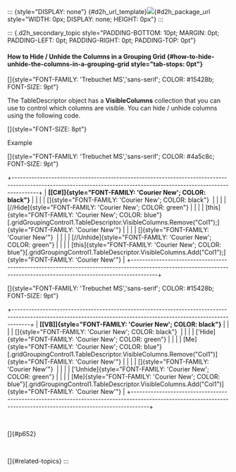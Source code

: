 ::: {style="DISPLAY: none"}
[](ms-xhelp:///?Id=d2h_url_template){#d2h_url_template}![](!package_url!){#d2h_package_url style="WIDTH: 0px; DISPLAY: none; HEIGHT: 0px"}
:::

::: {.d2h_secondary_topic style="PADDING-BOTTOM: 10pt; MARGIN: 0pt; PADDING-LEFT: 0pt; PADDING-RIGHT: 0pt; PADDING-TOP: 0pt"}
#### How to Hide / Unhide the Columns in a Grouping Grid {#how-to-hide-unhide-the-columns-in-a-grouping-grid style="tab-stops: 0pt"}

[]{style="FONT-FAMILY: 'Trebuchet MS','sans-serif'; COLOR: #15428b; FONT-SIZE: 9pt"} 

The TableDescriptor object has a **VisibleColumns** collection that you can use to control which columns are visible. You can hide / unhide columns using the following code.

[]{style="FONT-SIZE: 8pt"} 

Example

[]{style="FONT-FAMILY: 'Trebuchet MS','sans-serif'; COLOR: #4a5c8c; FONT-SIZE: 9pt"} 

+---------------------------------------------------------------------------------------------------------------------------------------------------------------------+
| **[\[C#\]]{style="FONT-FAMILY: 'Courier New'; COLOR: black"}**                                                                                                      |
|                                                                                                                                                                     |
| []{style="FONT-FAMILY: 'Courier New'; COLOR: black"}                                                                                                                |
|                                                                                                                                                                     |
| [//Hide]{style="FONT-FAMILY: 'Courier New'; COLOR: green"}                                                                                                          |
|                                                                                                                                                                     |
| [this]{style="FONT-FAMILY: 'Courier New'; COLOR: blue"}[.gridGroupingControl1.TableDescriptor.VisibleColumns.Remove(\"Col1\");]{style="FONT-FAMILY: 'Courier New'"} |
|                                                                                                                                                                     |
| []{style="FONT-FAMILY: 'Courier New'"}                                                                                                                              |
|                                                                                                                                                                     |
| [//Unhide]{style="FONT-FAMILY: 'Courier New'; COLOR: green"}                                                                                                        |
|                                                                                                                                                                     |
| [this]{style="FONT-FAMILY: 'Courier New'; COLOR: blue"}[.gridGroupingControl1.TableDescriptor.VisibleColumns.Add(\"Col1\");]{style="FONT-FAMILY: 'Courier New'"}    |
+---------------------------------------------------------------------------------------------------------------------------------------------------------------------+

[]{style="FONT-FAMILY: 'Trebuchet MS','sans-serif'; COLOR: #15428b; FONT-SIZE: 9pt"} 

+------------------------------------------------------------------------------------------------------------------------------------------------------------------+
| **[\[VB\]]{style="FONT-FAMILY: 'Courier New'; COLOR: black"}**                                                                                                   |
|                                                                                                                                                                  |
| []{style="FONT-FAMILY: 'Courier New'; COLOR: black"}                                                                                                             |
|                                                                                                                                                                  |
| [\'Hide]{style="FONT-FAMILY: 'Courier New'; COLOR: green"}                                                                                                       |
|                                                                                                                                                                  |
| [Me]{style="FONT-FAMILY: 'Courier New'; COLOR: blue"}[.gridGroupingControl1.TableDescriptor.VisibleColumns.Remove(\"Col1\")]{style="FONT-FAMILY: 'Courier New'"} |
|                                                                                                                                                                  |
| []{style="FONT-FAMILY: 'Courier New'"}                                                                                                                           |
|                                                                                                                                                                  |
| [\'Unhide]{style="FONT-FAMILY: 'Courier New'; COLOR: green"}                                                                                                     |
|                                                                                                                                                                  |
| [Me]{style="FONT-FAMILY: 'Courier New'; COLOR: blue"}[.gridGroupingControl1.TableDescriptor.VisibleColumns.Add(\"Col1\")]{style="FONT-FAMILY: 'Courier New'"}    |
+------------------------------------------------------------------------------------------------------------------------------------------------------------------+

 

[]{#p652} 

 

[]{#related-topics}
:::

